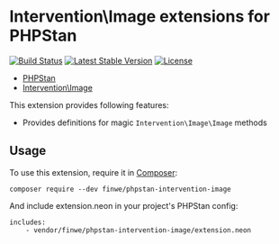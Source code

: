# Intervention\Image extensions for PHPStan

[![Build Status](https://travis-ci.org/finwe/phpstan-intervention-image.svg)](https://travis-ci.org/finwe/phpstan-intervention-image)
[![Latest Stable Version](https://poser.pugx.org/finwe/phpstan-intervention-image/v/stable)](https://packagist.org/packages/finwe/phpstan-intervention-image)
[![License](https://poser.pugx.org/finwe/phpstan-intervention-image/license)](https://packagist.org/packages/finwe/phpstan-intervention-image)

* [PHPStan](https://github.com/phpstan/phpstan)
* [Intervention\Image](http://image.intervention.io/)

This extension provides following features:

* Provides definitions for magic `Intervention\Image\Image` methods

## Usage

To use this extension, require it in [Composer](https://getcomposer.org/):

```
composer require --dev finwe/phpstan-intervention-image
```

And include extension.neon in your project's PHPStan config:

```
includes:
	- vendor/finwe/phpstan-intervention-image/extension.neon
```
